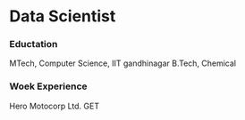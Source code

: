 # Data Scientist

### Eductation
 MTech, Computer Science, IIT gandhinagar
 B.Tech, Chemical 

### Woek Experience
 Hero Motocorp Ltd. GET
